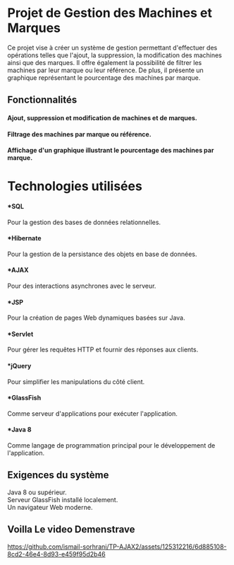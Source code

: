 # Projet de Gestion des Machines et Marques
Ce projet vise à créer un système de gestion permettant d'effectuer des opérations telles que l'ajout, la suppression, la modification des machines ainsi que des marques. Il offre également la possibilité de filtrer les machines par leur marque ou leur référence. De plus, il présente un graphique représentant le pourcentage des machines par marque.
## Fonctionnalités
#### Ajout, suppression et modification de machines et de marques.
#### Filtrage des machines par marque ou référence.
#### Affichage d'un graphique illustrant le pourcentage des machines par marque.
# Technologies utilisées
#### *SQL
Pour la gestion des bases de données relationnelles.
#### *Hibernate 
Pour la gestion de la persistance des objets en base de données.
#### *AJAX 
Pour des interactions asynchrones avec le serveur.
#### *JSP 
Pour la création de pages Web dynamiques basées sur Java.
#### *Servlet 
Pour gérer les requêtes HTTP et fournir des réponses aux clients.
#### *jQuery 
Pour simplifier les manipulations du côté client.
#### *GlassFish 
Comme serveur d'applications pour exécuter l'application.
#### *Java 8 
Comme langage de programmation principal pour le développement de l'application.
## Exigences du système
Java 8 ou supérieur.<br />
Serveur GlassFish installé localement.<br />
Un navigateur Web moderne.
## Voilla Le video Demenstrave
https://github.com/ismail-sorhrani/TP-AJAX2/assets/125312216/6d885108-8cd2-46e4-8d93-e459f95d2b46


